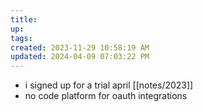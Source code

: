 ```yaml
---
title:
up: 
tags: 
created: 2023-11-29 10:58:19 AM
updated: 2024-04-09 07:03:22 PM
---
```


- i signed up for a trial april [[notes/2023]]
- no code platform for oauth integrations 